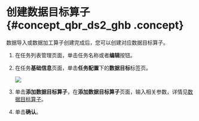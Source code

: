 # 创建数据目标算子 {#concept_qbr_ds2_ghb .concept}

数据导入或数据加工算子创建完成后，您可以创建对应数据目标算子。

1.  在任务列表管理页面，单击任务名称或者**编辑**按钮。
2.  在任务**基础信息**页面，单击**任务配置**下的**数据目标**标签页。

    ![](http://static-aliyun-doc.oss-cn-hangzhou.aliyuncs.com/assets/img/150826/155434567342252_zh-CN.png)

3.  单击**添加数据目标算子**，在**添加数据目标算子**页面，输入相关参数，详情见[数据目标算子](cn.zh-CN/用户指南/ElasticFlow/算子/数据目标算子.md)。
4.  单击**确认**。

